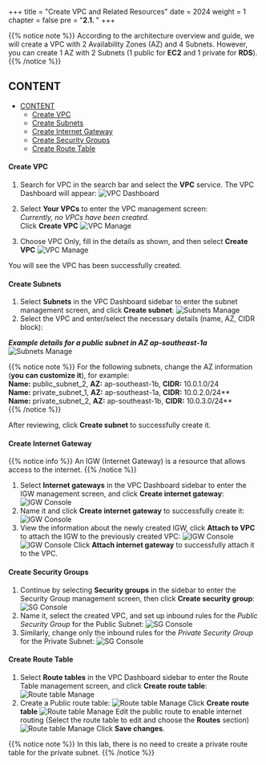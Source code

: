 +++
title = "Create VPC and Related Resources"
date = 2024
weight = 1
chapter = false
pre = "<b>2.1. </b>"
+++

{{% notice note %}}
According to the architecture overview and guide, we will create a VPC with 2 Availability Zones (AZ) and 4 Subnets. However, you can create 1 AZ with 2 Subnets (1 public for **EC2** and 1 private for **RDS**).
{{% /notice %}}

## CONTENT

- [CONTENT](#content)
    - [Create VPC](#create-vpc)
    - [Create Subnets](#create-subnets)
    - [Create Internet Gateway](#create-internet-gateway)
    - [Create Security Groups](#create-security-groups)
    - [Create Route Table](#create-route-table)

#### Create VPC

1. Search for VPC in the search bar and select the **VPC** service. The VPC Dashboard will appear:
   ![VPC Dashboard](../../images/1-VPC-And-More/vpc_console.jpg?width=1200px)

2. Select **Your VPCs** to enter the VPC management screen:  
   _Currently, no VPCs have been created._  
   Click **Create VPC**
   ![VPC Manage](../../images/1-VPC-And-More/vpc_dashboard.jpg?width=1200px)

3. Choose VPC Only, fill in the details as shown, and then select **Create VPC**
   ![VPC Manage](../../images/1-VPC-And-More/vpc_create.jpg?width=1000px)

You will see the VPC has been successfully created.

#### Create Subnets

1. Select **Subnets** in the VPC Dashboard sidebar to enter the subnet management screen, and click **Create subnet**:
   ![Subnets Manage](../../images/1-VPC-And-More/subnet_console.jpg?width=1400px)
1. Select the VPC and enter/select the necessary details (name, AZ, CIDR block):

**_Example details for a public subnet in AZ ap-southeast-1a_**
![Subnets Manage](../../images/1-VPC-And-More/subnet_01.jpg?width=1400px)

{{% notice note %}}
For the following subnets, change the AZ information (**you can customize it**), for example:  
**Name:** public_subnet_2, **AZ:** ap-southeast-1b, **CIDR:** 10.0.1.0/24  
**Name:** private_subnet_1, **AZ:** ap-southeast-1a, **CIDR:** 10.0.2.0/24\*\*  
**Name:** private_subnet_2, **AZ:** ap-southeast-1b, **CIDR:** 10.0.3.0/24\*\*  
{{% /notice %}}

After reviewing, click **Create subnet** to successfully create it.

#### Create Internet Gateway

{{% notice info %}}
An IGW (Internet Gateway) is a resource that allows access to the internet.
{{% /notice %}}

1. Select **Internet gateways** in the VPC Dashboard sidebar to enter the IGW management screen, and click **Create internet gateway**:
   ![IGW Console](../../images/1-VPC-And-More/igw_console.jpg?width=1400px)
2. Name it and click **Create internet gateway** to successfully create it:
   ![IGW Console](../../images/1-VPC-And-More/create_igw.jpg?width=1400px)
3. View the information about the newly created IGW, click **Attach to VPC** to attach the IGW to the previously created VPC:
   ![IGW Console](../../images/1-VPC-And-More/igw_detail.jpg?width=1400px)
   ![IGW Console](../../images/1-VPC-And-More/attach_igw_to_vpc.jpg?width=1400px)
   Click **Attach internet gateway** to successfully attach it to the VPC.

#### Create Security Groups

1. Continue by selecting **Security groups** in the sidebar to enter the Security Group management screen, then click **Create security group**:
   ![SG Console](../../images/1-VPC-And-More/sgs_console.jpg?width=1400px)
2. Name it, select the created VPC, and set up inbound rules for the _Public Security Group_ for the Public Subnet:
   ![SG Console](../../images/1-VPC-And-More/public_sgs_detail.jpg?width=1400px)
3. Similarly, change only the inbound rules for the _Private Security Group_ for the Private Subnet:
   ![SG Console](../../images/1-VPC-And-More/private_sgs_detail.jpg?width=1400px)

#### Create Route Table

1. Select **Route tables** in the VPC Dashboard sidebar to enter the Route Table management screen, and click **Create route table**:
   ![Route table Manage](../../images/1-VPC-And-More/route_table_console.jpg?width=1400px)
2. Create a Public route table:
   ![Route table Manage](../../images/1-VPC-And-More/create_public_route.jpg?width=1400px)
   Click **Create route table**
   ![Route table Manage](../../images/1-VPC-And-More/public_route_detail.jpg?width=1400px)
   Edit the public route to enable internet routing (Select the route table to edit and choose the **Routes** section)  
   ![Route table Manage](../../images/1-VPC-And-More/public_route_igw.jpg?width=1400px)
   Click **Save changes**.

{{% notice note %}}
In this lab, there is no need to create a private route table for the private subnet.
{{% /notice %}}
